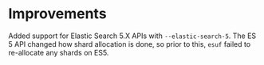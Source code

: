 # Improvements

Added support for Elastic Search 5.X APIs with `--elastic-search-5`.
The ES 5 API changed how shard allocation is done, so prior to this,
`esuf` failed to re-allocate any shards on ES5.
